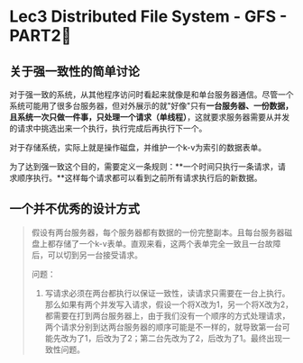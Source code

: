 # Lec3 Distributed File System - GFS - PART2⃣️

## 关于**强一致性**的简单讨论

对于强一致的系统，从其他程序访问时看起来就像是和单台服务器通信。尽管一个系统可能用了很多台服务器，但对外展示的就"好像"只有**一台服务器、一份数据，且系统一次只做一件事，只处理一个请求（单线程）**，这就要求服务器需要从并发的请求中挑选出来一个执行，执行完成后再执行下一个。

对于存储系统，实际上就是操作磁盘，并维护一个k-v为索引的数据表单。

为了达到强一致这个目的，需要定义一条规则：**一个时间只执行一条请求，请求顺序执行。**这样每个请求都可以看到之前所有请求执行后的新数据。

## 一个并不优秀的设计方式

> 假设有两台服务器，每个服务器都有数据的一份完整副本。且每台服务器磁盘上都存储了一个k-v表单。直观来看，这两个表单完全一致且一台故障后，可以切到另一台接受请求。
>
> 问题：
>
> 1. 写请求必须在两台都执行以保证一致性，读请求只需要在一台上执行。那么如果有两个并发写入请求，假设一个将X改为1，另一个将X改为2，都需要在打到两台服务器上，由于我们没有一个顺序的方式处理请求，两个请求分别到达两台服务器的顺序可能是不一样的，就导致第一台可能先改为了1，后改为了2；第二台先改为了2，后改为了1。最终出现一致性问题。

